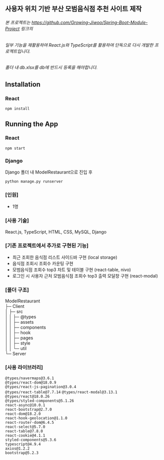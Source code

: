 ## 사용자 위치 기반 부산 모범음식점 추천 사이트 제작

###### 본 프로젝트는 https://github.com/Growing-Jiwoo/Spring-Boot-Module-Project 링크의

###### 일부 기능을 재활용하여 React.js와 TypeScript를 활용하여 단독으로 다시 개발한 프로젝트입니다.

###### 폴더 내 db.xlsx를 db에 반드시 등록을 해야합니다.

## Installation

### React

`npm install`

## Running the App

### React

`npm start`

### Django

Django 폴더 내 ModelRestaurant으로 진입 후

`python manage.py runserver`

### [인원]

- 1명

### [사용 기술]

React.js, TypeScript, HTML, CSS, MySQL, Django

### [기존 프로젝트에서 추가로 구현된 기능]

- 최근 조회한 음식점 리스트 사이드바 구현 (local storage)
- 음식점 조회시 조회수 카운팅 구현
- 모범음식점 조회수 top3 차트 및 테이블 구현 (react-table, nivo)
- 로그인 시 사용자 근처 모범음식점 조회수 top3 출력 모달창 구현 (react-modal)

### [폴더 구조]

ModelRestaurant  
├─ Client  
│ ├─ src  
│ │ ├─ @types  
│ │ ├─ assets  
│ │ ├─ components  
│ │ ├─ hook  
│ │ ├─ pages  
│ │ ├─ style  
│ │ └─ util  
└─ Server

### [사용 라이브러리]

`@types/navermaps@3.6.1`  
`@types/react-dom@18.0.9`  
`@types/react-js-pagination@3.0.4`  
`@types/react-table@7.7.14`
`@types/react-modal@3.13.1`
`@types/react@18.0.26`  
`@types/styled-components@5.1.26`  
`react-async@10.0.1`  
`react-bootstrap@2.7.0`  
`react-dom@18.2.0`  
`react-hook-geolocation@1.1.0`  
`react-router-dom@6.4.5`  
`react-select@5.7.0`  
`react-table@7.8.0`  
`react-cookie@4.1.1`  
`styled-components@5.3.6`  
`typescript@4.9.4`  
`axios@1.2.2`  
`bootstrap@5.2.3`
